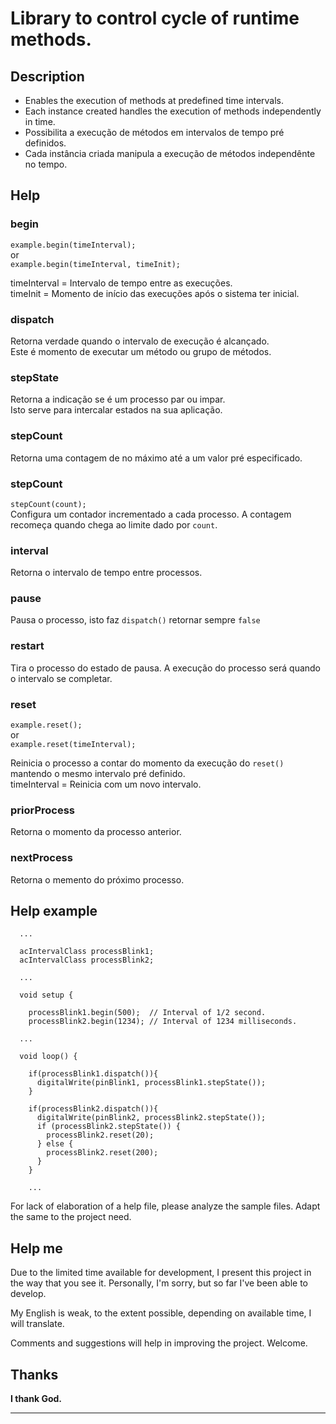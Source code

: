 
# Library to control cycle of runtime methods.

Description
------------
* Enables the execution of methods at predefined time intervals.
* Each instance created handles the execution of methods independently in time.
* Possibilita a execução de métodos em intervalos de tempo pré definidos.
* Cada instância criada manipula a execução de métodos independênte no tempo.


Help
------------

### begin

  ```example.begin(timeInterval);```    
  or    
  ```example.begin(timeInterval, timeInit);```    

  timeInterval = Intervalo de tempo entre as execuções.    
  timeInit     = Momento de início das execuções após o sistema ter inicial.

### dispatch

  Retorna verdade quando o intervalo de execução é alcançado.    
  Este é momento de executar um método ou grupo de métodos.

### stepState

  Retorna a indicação se é um processo par ou impar.    
  Isto serve para intercalar estados na sua aplicação.

### stepCount

  Retorna uma contagem de no máximo até a um valor pré especificado.

### stepCount

  ```stepCount(count);```    
  Configura um contador incrementado a cada processo. A contagem recomeça quando chega ao limite dado por ```count```.


### interval

  Retorna o intervalo de tempo entre processos.

### pause

  Pausa o processo, isto faz ```dispatch()``` retornar sempre ```false```

### restart

  Tira o processo do estado de pausa. A execução do processo será quando o intervalo se completar.

### reset

  ```example.reset();```    
  or    
  ```example.reset(timeInterval);```    

  Reinicia o processo a contar do momento da execução do ```reset()``` mantendo o mesmo intervalo pré definido.    
  timeInterval = Reinicia com um novo intervalo.

### priorProcess

  Retorna o momento da processo anterior.

### nextProcess

  Retorna o memento do próximo processo.



Help example
------------

```
  ...

  acIntervalClass processBlink1;
  acIntervalClass processBlink2;

  ...
```
 
 
```
  void setup {

    processBlink1.begin(500);  // Interval of 1/2 second.
    processBlink2.begin(1234); // Interval of 1234 milliseconds.

  ...
```


```
  void loop() {

    if(processBlink1.dispatch()){
      digitalWrite(pinBlink1, processBlink1.stepState());
    }

    if(processBlink2.dispatch()){
      digitalWrite(pinBlink2, processBlink2.stepState());
      if (processBlink2.stepState()) {
        processBlink2.reset(20);
      } else {
        processBlink2.reset(200);
      }
    }

    ...
```

  For lack of elaboration of a help file, please analyze the sample files.
  Adapt the same to the project need.


Help me
------------
  Due to the limited time available for development, I present this project in the
  way that you see it. Personally, I'm sorry, but so far I've been able to develop.
  
  My English is weak, to the extent possible, depending on available time, I will
  translate.
  
  Comments and suggestions will help in improving the project. Welcome.


Thanks
------------
  **I thank God.**
  
------------
